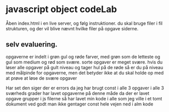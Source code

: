 # javascript object codeLab
Åben index.html i en live server, og følg instruktioner. du skal bruge filer i fil strukturen, og der vil blive nævnt hvilke filer på opgave siderne.

## selv evaluering.
opgaverne er indelt i grøn gul og røde farver, med grøn som de letteste og gul som medium og rød som svære. sorte opgaver er meget svære. hvis du løser alle opgaver på gult niveau og tager hul på de røde så er du på niveau med målpinde for opgaverne, men det betyder ikke at du skal holde op med at prøve at løse de svære opgaver


Har set den siger der er errors da jeg har brugt const i alle 3 opgaver i alle 3 sværheds grader har lavet opgaverne på denne måde da der er lavet opgave grupper i js filerne så har lavet min kode i alle som jeg ville i et tomt dokument ved godt man ikke gentager const hele vejen ned i alm kode
